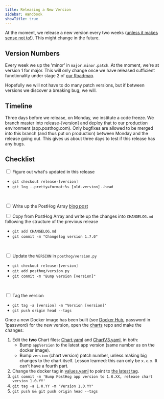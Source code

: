 ```yaml
---
title: Releasing a New Version
sidebar: Handbook
showTitle: true
---
```


At the moment, we release a new version every two weeks ([unless it makes sense not to!](/blog/we-ship-whenever)). This might change in the future.

## Version Numbers

Every week we up the 'minor' in `major.minor.patch`. At the moment, we're at version 1 for major. This will only change once we have released sufficient functionality under stage 2 of [our Roadmap](/handbook/strategy/roadmap/).

Hopefully we will not have to do many patch versions, but if between versions we discover a breaking bug, we will.

## Timeline

Three days before we release, on Monday, we institute a code freeze. We branch master into release-[version] and deploy that to our production environment (app.posthog.com). Only bugfixes are allowed to be merged into this branch (and thus put on production) between Monday and the release going out. This gives us about three days to test if this release has any bugs.

## Checklist

<input type="checkbox"/> Figure out what's updated in this release
  - `git checkout release-[version]`
  - `git log --pretty=format:%s [old-version]..head`

<br />

<input type="checkbox"/> Write up the PostHog Array [blog post](posthog-array)

<input type="checkbox"/> Copy from PostHog Array and write up the changes into `CHANGELOG.md` following the structure of the previous release
  - `git add CHANGELOG.md`
  - `git commit -m "Changelog version 1.7.0"`

<br />


<input type="checkbox"/> Update the `VERSION` in `posthog/version.py`
  - `git checkout release-[version]`
  - `git add posthog/version.py`
  - `git commit -m "Bump version [version]"`

<br />

<input type="checkbox"/> Tag the version
  - `git tag -a [version] -m "Version [version]"`
  - `git push origin head --tags`

  
Once a new Docker image has been built (see [Docker Hub](https://hub.docker.com), password in 1password) for the new version, open the [charts](https://github.com/PostHog/charts) repo and make the changes:

1. Edit the **two** Chart files: [Chart.yaml](https://github.com/PostHog/charts/blob/master/charts/posthog/Chart.yaml) and [ChartV3.yaml](https://github.com/PostHog/charts/blob/master/charts/posthog/ChartV3.yaml), in both: 
    - Bump `appVersion` to the latest app version (same number as on the docker image).
    - Bump `version` (chart version) patch number, unless making big changes to the chart itself. Lesson learned: this can only be `x.x.x`. It can't have a fourth part.
2. Change the docker tag in [values.yaml](https://github.com/PostHog/charts/blob/master/charts/posthog/values.yaml#L6) to point to [the latest tag](https://hub.docker.com/r/posthog/posthog/tags?page=1&ordering=last_updated).
3. `git commit -m 'Bump PostHog app version to 1.0.XX, release chart version 1.0.YY'`
4. `git tag -a 1.0.YY -m "Version 1.0.YY"`
5. `git push && git push origin head --tags`
